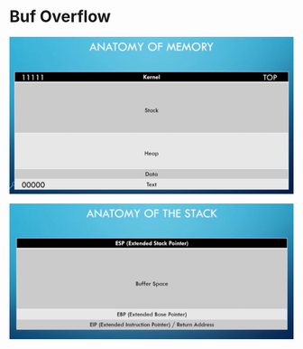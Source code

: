 # Buf Overflow

![](../.gitbook/assets/image%20%282%29.png)

![](../.gitbook/assets/image%20%283%29.png)



